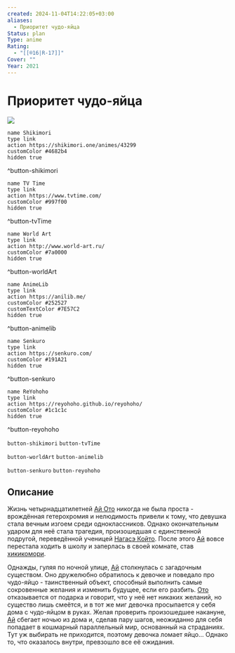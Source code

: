 ```yaml
---
created: 2024-11-04T14:22:05+03:00
aliases:
  - Приоритет чудо-яйца
Status: plan
Type: anime
Rating:
  - "[[®️16|R-17]]"
Cover: ""
Year: 2021
---
```


# Приоритет чудо-яйца

![](https://nyaa.shikimori.one/uploads/poster/animes/43299/80488e08c5d2fa7798edf6d484cb9295.jpeg)

```button
name Shikimori
type link
action https://shikimori.one/animes/43299
customColor #4682b4
hidden true
```
^button-shikimori

```button
name TV Time
type link
action https://www.tvtime.com/
customColor #997f00
hidden true
```
^button-tvTime

```button
name World Art
type link
action http://www.world-art.ru/
customColor #7a0000
hidden true
```
^button-worldArt

```button
name AnimeLib
type link
action https://anilib.me/
customColor #252527
customTextColor #7E57C2
hidden true
```
^button-animelib

```button
name Senkuro
type link
action https://senkuro.com/
customColor #191A21
hidden true
```
^button-senkuro

```button
name ReYohoho
type link
action https://reyohoho.github.io/reyohoho/
customColor #1c1c1c
hidden true
```
^button-reyohoho

`button-shikimori` `button-tvTime`

`button-worldArt` `button-animelib`

`button-senkuro` `button-reyohoho`

## Описание

Жизнь четырнадцатилетней [Ай Ото](https://shikimori.one/characters/190157-ai-ooto) никогда не была проста - врождённая гетерохромия и нелюдимость привели к тому, что девушка стала вечным изгоем среди одноклассников. Однако окончательным ударом для неё стала трагедия, произошедшая с единственной подругой, переведённой ученицей [Нагасэ Който](https://shikimori.one/characters/191618-koito-nagase). После этого [Ай](https://shikimori.one/characters/190157-ai-ooto) вовсе перестала ходить в школу и заперлась в своей комнате, став [хикикомори](https://ru.wikipedia.org/wiki/Хикикомори).

Однажды, гуляя по ночной улице, [Ай](https://shikimori.one/characters/190157-ai-ooto) столкнулась с загадочным существом. Оно дружелюбно обратилось к девочке и поведало про чудо-яйцо - таинственный объект, способный выполнить самые сокровенные желания и изменить будущее, если его разбить. [Ото](https://shikimori.one/characters/190157-ai-ooto) отказывается от подарка и говорит, что у неё нет никаких желаний, но существо лишь смеётся, и в тот же миг девочка просыпается у себя дома с чудо-яйцом в руках. Желая проверить произошедшее накануне, [Ай](https://shikimori.one/characters/190157-ai-ooto) сбегает ночью из дома и, сделав пару шагов, неожиданно для себя попадает в кошмарный параллельный мир, основанный на страданиях. Тут уж выбирать не приходится, поэтому девочка ломает яйцо... Однако то, что оказалось внутри, превзошло все её ожидания.
